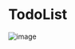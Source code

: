 # TodoList

![image](https://github.com/user-attachments/assets/e9109ba6-ec02-4e48-bb80-04ac5e519e46)
